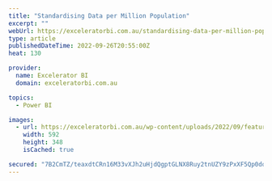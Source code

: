 ```yaml
---
title: "Standardising Data per Million Population"
excerpt: ""
webUrl: https://exceleratorbi.com.au/standardising-data-per-million-population/
type: article
publishedDateTime: 2022-09-26T20:55:00Z
heat: 130

provider:
  name: Excelerator BI
  domain: exceleratorbi.com.au

topics:
  - Power BI

images:
  - url: https://exceleratorbi.com.au/wp-content/uploads/2022/09/featured-image.gif
    width: 592
    height: 348
    isCached: true

secured: "7B2CmTZ/teaxdtCRn16M33vXJh2uHjdQgptGLNX8Ruy2tnUZY9zPxXF5Qp0dqf5ImaV5AdieUBIZqLqjFl6aDokjlBg05Q529cbgcWfT2Oq0uQI/fpju8m1bMmdoG8XxwHl3wq6GhU7blwu+GwIiKfwPd8sYr645q99HerOiB4tn/DLJQ/6V8bIX+Ngmi+S8MrGmewX6zQpLgHv7T+y7Si6u+IH9iM27glatLzdbUHgVBBE06w0yyfshmjHMd9kC7pA3nrO/9F4R9A6bMYs8rSM4IpioIqVRwupLcLeC/dUPBSPHgtgcKUZnLnUd3v84dHQSvG4vlI8gulsBRNohHjJGlInnG5bcGjOdRMyXpZo=;wPQaZMCuS+R1vY/Oz9Rqjw=="
---
```


